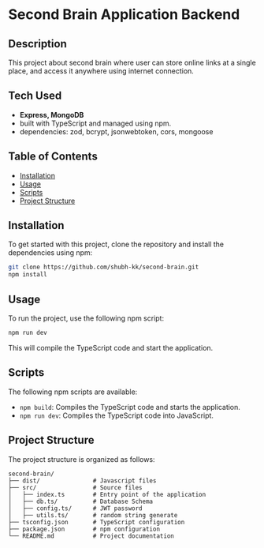 # Second Brain Application Backend

## Description
 This project about second brain where user can store online links at a single place, and access it anywhere using internet connection.

## Tech Used
- **Express, MongoDB**
- built with TypeScript and managed using npm. 
- dependencies: zod, bcrypt, jsonwebtoken, cors, mongoose


## Table of Contents
- [Installation](#installation)
- [Usage](#usage)
- [Scripts](#scripts)
- [Project Structure](#project-structure)

## Installation
To get started with this project, clone the repository and install the dependencies using npm:

```bash
git clone https://github.com/shubh-kk/second-brain.git
npm install
```

## Usage
To run the project, use the following npm script:

```bash
npm run dev
```

This will compile the TypeScript code and start the application.

## Scripts
The following npm scripts are available:

- `npm build`: Compiles the TypeScript code and starts the application.
- `npm run dev`: Compiles the TypeScript code into JavaScript.

## Project Structure
The project structure is organized as follows:

```
second-brain/
├── dist/               # Javascript files
├── src/                # Source files
│   ├── index.ts        # Entry point of the application
│   ├── db.ts/          # Database Schema
│   ├── config.ts/      # JWT password
│   ├── utils.ts/       # random string generate
├── tsconfig.json       # TypeScript configuration
├── package.json        # npm configuration
└── README.md           # Project documentation
```
